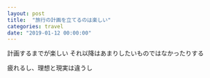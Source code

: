 ```yaml
---
layout: post
title:  "旅行の計画を立てるのは楽しい"
categories: travel
date: "2019-01-12 00:00:00"
---
```


計画するまでが楽しい
それ以降はあまりしたいものではなかったりする

疲れるし、理想と現実は違うし
